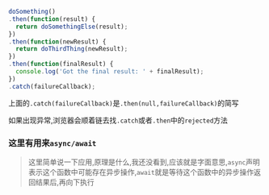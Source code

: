 ```Javascript
doSomething()
.then(function(result) {
  return doSomethingElse(result);
})
.then(function(newResult) {
  return doThirdThing(newResult);
})
.then(function(finalResult) {
  console.log('Got the final result: ' + finalResult);
})
.catch(failureCallback);
```
上面的`.catch(failureCallback)`是`.then(null,failureCallback)`的简写

如果出现异常,浏览器会顺着链去找`.catch`或者`.then`中的`rejected`方法

### 这里有用来`async/await`
> 这里简单说一下应用,原理是什么,我还没看到,应该就是字面意思,`async`声明表示这个函数中可能存在异步操作,`await`就是等待这个函数中的异步操作返回结果后,再向下执行

